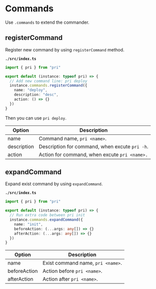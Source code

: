 # Commands

Use `.commands` to extend the commander.

## registerCommand

Register new command by using `registerCommand` method.

**`./src/index.ts`**

```typescript
import { pri } from "pri"

export default (instance: typeof pri) => {
  // Add new command line: pri deploy
  instance.commands.registerCommand({
    name: "deploy",
    description: "desc",
    action: () => {}
  })
}
```

Then you can use `pri deploy`.

| Option      | Description                                    |
| ----------- | ---------------------------------------------- |
| name        | Command name, `pri <name>`.                    |
| description | Description for command, when excute `pri -h`. |
| action      | Action for command, when excute `pri <name>.`  |

## expandCommand

Expand exist command by using `expandCommand`.

**`./src/index.ts`**

```typescript
import { pri } from "pri"

export default (instance: typeof pri) => {
  // Run extra code between pri init
  instance.commands.expandCommand({
    name: "init",
    beforeAction: (...args: any[]) => {}
    afterAction: (...args: any[]) => {}
  })
}
```

| Option       | Description                       |
| ------------ | --------------------------------- |
| name         | Exist command name, `pri <name>`. |
| beforeAction | Action before `pri <name>`.       |
| afterAction  | Action after `pri <name>`.        |
